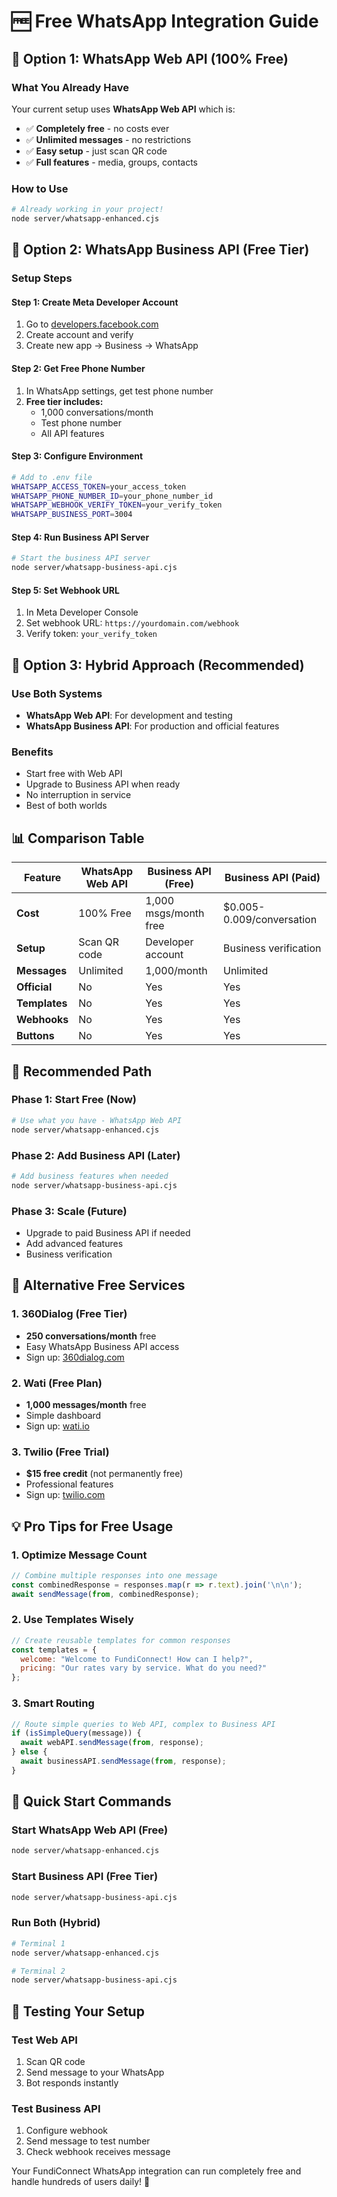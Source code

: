 # 🆓 Free WhatsApp Integration Guide

## 🚀 Option 1: WhatsApp Web API (100% Free)

### What You Already Have
Your current setup uses **WhatsApp Web API** which is:
- ✅ **Completely free** - no costs ever
- ✅ **Unlimited messages** - no restrictions
- ✅ **Easy setup** - just scan QR code
- ✅ **Full features** - media, groups, contacts

### How to Use
```bash
# Already working in your project!
node server/whatsapp-enhanced.cjs
```

## 🏢 Option 2: WhatsApp Business API (Free Tier)

### Setup Steps

#### Step 1: Create Meta Developer Account
1. Go to [developers.facebook.com](https://developers.facebook.com)
2. Create account and verify
3. Create new app → Business → WhatsApp

#### Step 2: Get Free Phone Number
1. In WhatsApp settings, get test phone number
2. **Free tier includes:**
   - 1,000 conversations/month
   - Test phone number
   - All API features

#### Step 3: Configure Environment
```bash
# Add to .env file
WHATSAPP_ACCESS_TOKEN=your_access_token
WHATSAPP_PHONE_NUMBER_ID=your_phone_number_id
WHATSAPP_WEBHOOK_VERIFY_TOKEN=your_verify_token
WHATSAPP_BUSINESS_PORT=3004
```

#### Step 4: Run Business API Server
```bash
# Start the business API server
node server/whatsapp-business-api.cjs
```

#### Step 5: Set Webhook URL
1. In Meta Developer Console
2. Set webhook URL: `https://yourdomain.com/webhook`
3. Verify token: `your_verify_token`

## 🔄 Option 3: Hybrid Approach (Recommended)

### Use Both Systems
- **WhatsApp Web API**: For development and testing
- **WhatsApp Business API**: For production and official features

### Benefits
- Start free with Web API
- Upgrade to Business API when ready
- No interruption in service
- Best of both worlds

## 📊 Comparison Table

| Feature | WhatsApp Web API | Business API (Free) | Business API (Paid) |
|---------|------------------|---------------------|---------------------|
| **Cost** | 100% Free | 1,000 msgs/month free | $0.005-0.009/conversation |
| **Setup** | Scan QR code | Developer account | Business verification |
| **Messages** | Unlimited | 1,000/month | Unlimited |
| **Official** | No | Yes | Yes |
| **Templates** | No | Yes | Yes |
| **Webhooks** | No | Yes | Yes |
| **Buttons** | No | Yes | Yes |

## 🎯 Recommended Path

### Phase 1: Start Free (Now)
```bash
# Use what you have - WhatsApp Web API
node server/whatsapp-enhanced.cjs
```

### Phase 2: Add Business API (Later)
```bash
# Add business features when needed
node server/whatsapp-business-api.cjs
```

### Phase 3: Scale (Future)
- Upgrade to paid Business API if needed
- Add advanced features
- Business verification

## 🔧 Alternative Free Services

### 1. 360Dialog (Free Tier)
- **250 conversations/month** free
- Easy WhatsApp Business API access
- Sign up: [360dialog.com](https://360dialog.com)

### 2. Wati (Free Plan)
- **1,000 messages/month** free
- Simple dashboard
- Sign up: [wati.io](https://wati.io)

### 3. Twilio (Free Trial)
- **$15 free credit** (not permanently free)
- Professional features
- Sign up: [twilio.com](https://twilio.com)

## 💡 Pro Tips for Free Usage

### 1. Optimize Message Count
```javascript
// Combine multiple responses into one message
const combinedResponse = responses.map(r => r.text).join('\n\n');
await sendMessage(from, combinedResponse);
```

### 2. Use Templates Wisely
```javascript
// Create reusable templates for common responses
const templates = {
  welcome: "Welcome to FundiConnect! How can I help?",
  pricing: "Our rates vary by service. What do you need?"
};
```

### 3. Smart Routing
```javascript
// Route simple queries to Web API, complex to Business API
if (isSimpleQuery(message)) {
  await webAPI.sendMessage(from, response);
} else {
  await businessAPI.sendMessage(from, response);
}
```

## 🚀 Quick Start Commands

### Start WhatsApp Web API (Free)
```bash
node server/whatsapp-enhanced.cjs
```

### Start Business API (Free Tier)
```bash
node server/whatsapp-business-api.cjs
```

### Run Both (Hybrid)
```bash
# Terminal 1
node server/whatsapp-enhanced.cjs

# Terminal 2  
node server/whatsapp-business-api.cjs
```

## 📱 Testing Your Setup

### Test Web API
1. Scan QR code
2. Send message to your WhatsApp
3. Bot responds instantly

### Test Business API
1. Configure webhook
2. Send message to test number
3. Check webhook receives message

Your FundiConnect WhatsApp integration can run completely free and handle hundreds of users daily! 🎉